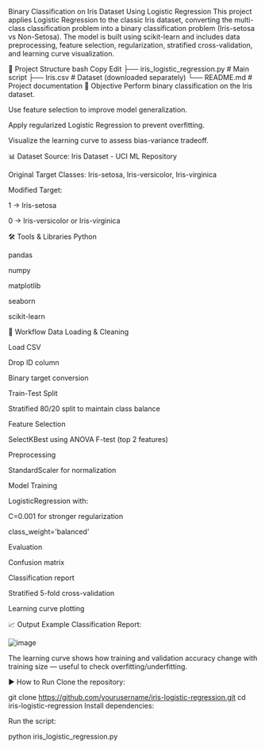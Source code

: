 Binary Classification on Iris Dataset Using Logistic Regression
This project applies Logistic Regression to the classic Iris dataset, converting the multi-class classification problem into a binary classification problem (Iris-setosa vs Non-Setosa). The model is built using scikit-learn and includes data preprocessing, feature selection, regularization, stratified cross-validation, and learning curve visualization.

📁 Project Structure
bash
Copy
Edit
├── iris_logistic_regression.py   # Main script
├── Iris.csv                      # Dataset (downloaded separately)
└── README.md                     # Project documentation
📌 Objective
Perform binary classification on the Iris dataset.

Use feature selection to improve model generalization.

Apply regularized Logistic Regression to prevent overfitting.

Visualize the learning curve to assess bias-variance tradeoff.

📊 Dataset
Source: Iris Dataset - UCI ML Repository

Original Target Classes: Iris-setosa, Iris-versicolor, Iris-virginica

Modified Target:

1 → Iris-setosa

0 → Iris-versicolor or Iris-virginica

🛠️ Tools & Libraries
Python

pandas

numpy

matplotlib

seaborn

scikit-learn

🧪 Workflow
Data Loading & Cleaning

Load CSV

Drop ID column

Binary target conversion

Train-Test Split

Stratified 80/20 split to maintain class balance

Feature Selection

SelectKBest using ANOVA F-test (top 2 features)

Preprocessing

StandardScaler for normalization

Model Training

LogisticRegression with:

C=0.001 for stronger regularization

class_weight='balanced'

Evaluation

Confusion matrix

Classification report

Stratified 5-fold cross-validation

Learning curve plotting

📈 Output Example
Classification Report:

![image](https://github.com/user-attachments/assets/80b187a8-5406-4665-a577-ff71e6a9a0db)

The learning curve shows how training and validation accuracy change with training size — useful to check overfitting/underfitting.

▶️ How to Run
Clone the repository:


git clone https://github.com/yourusername/iris-logistic-regression.git
cd iris-logistic-regression
Install dependencies:


Run the script:

python iris_logistic_regression.py

